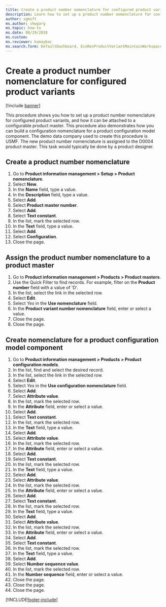 ```yaml
--- 
title: Create a product number nomenclature for configured product variants
description: Learn how to set up a product number nomenclature for configured product variants, and how it can be attached to a configurable product master. 
author: sgmsft
ms.author: shwgarg
ms.topic: how-to
ms.date: 08/29/2018
ms.custom:
ms.reviewer: kamaybac  
ms.search.form: DefaultDashboard, EcoResProductVariantMaintainWorkspace, EcoResNomenclature, EcoResProductListPage, EcoResProductDetails, PCProductConfigurationModelListPage, PCProductConfigurationModelDetails 
---
```


# Create a product number nomenclature for configured product variants

[!include [banner](../../includes/banner.md)]

This procedure shows you how to set up a product number nomenclature for configured product variants, and how it can be attached to a configurable product master. This procedure also demonstrates how you can build a configuration nomenclature for a product configuration model component. The demo data company used to create this procedure is USMF. The new product number nomenclature is assigned to the D0004 product master. This task would typically be done by a product designer.

## Create a product number nomenclature

1. Go to **Product information management \> Setup \> Product nomenclature**.
1. Select **New**.
1. In the **Name** field, type a value.
1. In the **Description** field, type a value.
1. Select **Add**.
1. Select **Product master number**.
1. Select **Add**.
1. Select **Text constant**.
1. In the list, mark the selected row.
1. In the **Text** field, type a value.
1. Select **Add**.
1. Select **Configuration**.
1. Close the page.

## Assign the product number nomenclature to a product master

1. Go to **Product information management \> Products \> Product masters**.
1. Use the Quick Filter to find records. For example, filter on the **Product number** field with a value of 'D'.
1. In the list, select the link in the selected row.
1. Select **Edit**.
1. Select *Yes* in the **Use nomenclature** field.
1. In the **Product variant number nomenclature** field, enter or select a value.
1. Close the page.
1. Close the page.

## Create nomenclature for a product configuration model component

1. Go to **Product information management \> Products \> Product configuration models**.
1. In the list, find and select the desired record.
1. In the list, select the link in the selected row.
1. Select **Edit**.
1. Select *Yes* in the **Use configuration nomenclature** field.
1. Select **Add**.
1. Select **Attribute value**.
1. In the list, mark the selected row.
1. In the **Attribute** field, enter or select a value.
1. Select **Add**.
1. Select **Text constant**.
1. In the list, mark the selected row.
1. In the **Text** field, type a value.
1. Select **Add**.
1. Select **Attribute value**.
1. In the list, mark the selected row.
1. In the **Attribute** field, enter or select a value.
1. Select **Add**.
1. Select **Text constant**.
1. In the list, mark the selected row.
1. In the **Text** field, type a value.
1. Select **Add**.
1. Select **Attribute value**.
1. In the list, mark the selected row.
1. In the **Attribute** field, enter or select a value.
1. Select **Add**.
1. Select **Text constant**.
1. In the list, mark the selected row.
1. In the **Text** field, type a value.
1. Select **Add**.
1. Select **Attribute value**.
1. In the list, mark the selected row.
1. In the **Attribute** field, enter or select a value.
1. Select **Add**.
1. Select **Text constant**.
1. In the list, mark the selected row.
1. In the **Text** field, type a value.
1. Select **Add**.
1. Select **Number sequence value**.
1. In the list, mark the selected row.
1. In the **Number sequence** field, enter or select a value.
1. Close the page.
1. Close the page.
1. Close the page.

[!INCLUDE[footer-include](../../../includes/footer-banner.md)]